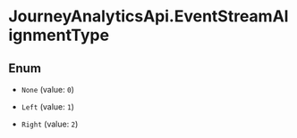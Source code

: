 # JourneyAnalyticsApi.EventStreamAlignmentType

## Enum


* `None` (value: `0`)

* `Left` (value: `1`)

* `Right` (value: `2`)


